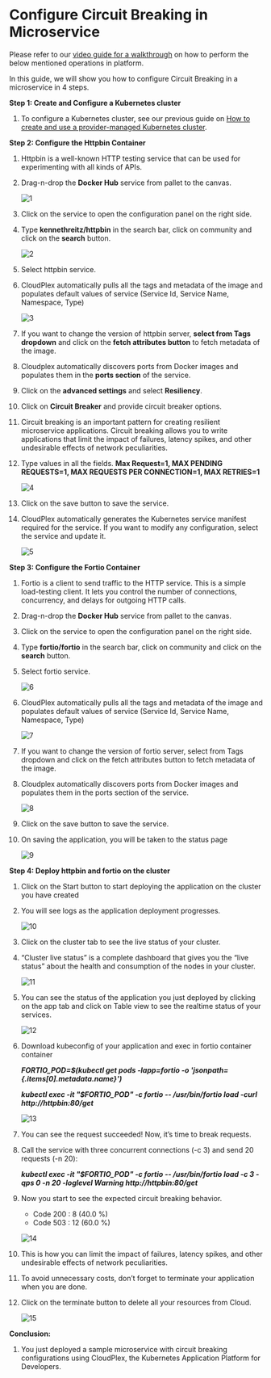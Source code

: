 # Configure Circuit Breaking in Microservice

Please refer to our [video guide for a walkthrough](https://drive.google.com/file/d/1TP_KWGljRyOjfOPgxH4XabQVFSlsjHF_/view?usp=sharing) on how to perform the below mentioned operations in platform.

In this guide, we will show you how to configure Circuit Breaking in a microservice in 4 steps.

**Step 1: Create and Configure a Kubernetes cluster**

1. To configure a Kubernetes cluster, see our previous guide on [How to create and use a provider-managed Kubernetes cluster](pages/user-guide/getting-started/create-use-provider-managed-cluster/create-use-provider-managed-cluster?id=create-amp-use-provider-managed-cluster).

**Step 2: Configure the Httpbin Container**

1. Httpbin is a well-known HTTP testing service that can be used for experimenting with all kinds of APIs.

2. Drag-n-drop the **Docker Hub** service from pallet to the canvas.

   ![1](imgs/1.jpg)

3. Click on the service to open the configuration panel on the right side.

4. Type **kennethreitz/httpbin** in the search bar, click on community and click on the **search** button.

   ![2](imgs/2.jpg)

5. Select httpbin service.

6. CloudPlex automatically pulls all the tags and metadata of the image and populates default values of service (Service Id, Service Name, Namespace, Type)

   ![3](imgs/3.jpg)

7. If you want to change the version of httpbin server, **select from Tags dropdown** and click on the **fetch attributes button** to fetch metadata of the image.

8. Cloudplex automatically discovers ports from Docker images and populates them in the **ports section** of the service.

9. Click on the **advanced settings** and select **Resiliency**.

10. Click on **Circuit Breaker** and provide circuit breaker options.

11. Circuit breaking is an important pattern for creating resilient microservice applications. Circuit breaking allows you to write applications that limit the impact of failures, latency spikes, and other undesirable effects of network peculiarities.

12. Type values in all the fields. **Max Request=1, MAX PENDING REQUESTS=1, MAX REQUESTS PER CONNECTION=1, MAX RETRIES=1**

    ![4](imgs/4.jpg)

13. Click on the save button to save the service.

14. CloudPlex automatically generates the Kubernetes service manifest required for the service. If you want to modify any configuration, select the service and update it.

    ![5](imgs/5.jpg)

**Step 3: Configure the Fortio Container**

1. Fortio is a client to send traffic to the HTTP service. This is a simple load-testing client. It lets you control the number of connections, concurrency, and delays for outgoing HTTP calls. 

2. Drag-n-drop the **Docker Hub** service from pallet to the canvas.

3. Click on the service to open the configuration panel on the right side.

4. Type **fortio/fortio** in the search bar, click on community and click on the **search** button.

5. Select fortio service.

   ![6](imgs/6.jpg)

6. CloudPlex automatically pulls all the tags and metadata of the image and populates default values of service (Service Id, Service Name, Namespace, Type)

   ![7](imgs/7.jpg)

7. If you want to change the version of fortio server, select from Tags dropdown and click on the fetch attributes button to fetch metadata of the image.

8. Cloudplex automatically discovers ports from Docker images and populates them in the ports section of the service.

   ![8](imgs/8.jpg)

9. Click on the save button to save the service.

10. On saving the application, you will be taken to the status page

    ![9](imgs/9.jpg)

**Step 4: Deploy httpbin and fortio on the cluster**

1. Click on the Start button to start deploying the application on the cluster you have created

2. You will see logs as the application deployment progresses.

   ![10](imgs/10.jpg)

3. Click on the cluster tab to see the live status of your cluster.

4. “Cluster live status” is a complete dashboard that gives you the “live status” about the health and consumption of the nodes in your cluster.

   ![11](imgs/11.jpg)

5. You can see the status of the application you just deployed by clicking on the app tab and click on Table view to see the realtime status of your services.

   ![12](imgs/12.jpg)

6. Download kubeconfig of your application and exec in fortio container container

   ***FORTIO_POD=$(kubectl get pods -lapp=fortio -o 'jsonpath={.items[0].metadata.name}')***

   ***kubectl exec -it "$FORTIO_POD"  -c fortio -- /usr/bin/fortio load -curl http://httpbin:80/get***

   ![13](imgs/13.jpg)

7. You can see the request succeeded! Now, it’s time to break requests.

8. Call the service with three concurrent connections (-c 3) and send 20 requests (-n 20):

   ***kubectl exec -it "$FORTIO_POD"  -c fortio -- /usr/bin/fortio load -c 3 -qps 0 -n 20 -loglevel Warning http://httpbin:80/get***

9. Now you start to see the expected circuit breaking behavior. 

   - Code 200 : 8 (40.0 %)
   - Code 503 : 12 (60.0 %)

   ![14](imgs/14.jpg)

10. This is how you can limit the impact of failures, latency spikes, and other undesirable effects of network peculiarities.

11. To avoid unnecessary costs, don’t forget to terminate your application when you are done.

12. Click on the terminate button to delete all your resources from Cloud.

    ![15](imgs/15.jpg)

**Conclusion:**

1. You just deployed a sample microservice with circuit breaking configurations using CloudPlex, the Kubernetes Application Platform for Developers. 